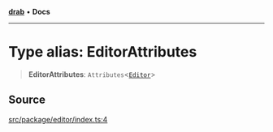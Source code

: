[**drab**](/docs/README.md) • **Docs**

---

# Type alias: EditorAttributes

> **EditorAttributes**: `Attributes`\<[`Editor`](/docs/classes/Editor.md)\>

## Source

[src/package/editor/index.ts:4](https://github.com/rossrobino/components/blob/7c5ef9c5560075bcaf1de43f0d5a025a6ebd2ca0/src/package/editor/index.ts#L4)
